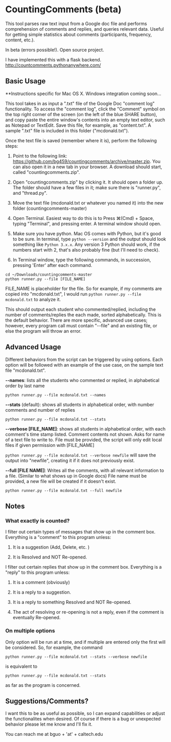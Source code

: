 # CountingComments (beta)

This tool parses raw text input from a Google doc file and performs comprehension of comments and replies, and queries relevant data. Useful for getting simple statistics about comments (participants, frequency, content, etc.).

In beta (errors possible!). Open source project.

I have implemented this with a flask backend. http://countcomments.pythonanywhere.com/

## Basic Usage
**Instructions specific for Mac OS X. Windows integration coming soon...

This tool takes in as input a ".txt" file of the Google Doc "comment log" functionality. To access the "comment log", click the "Comment" symbol on the top right corner of the screen (on the left of the blue SHARE button), and copy paste the entire window's contents into an empty text editor, such as Notepad or TextEdit. Save this file, for example, as "content.txt". A sample ".txt" file is included in this folder ("mcdonald.txt").

Once the text file is saved (remember where it is), perform the following steps:

1. Point to the following link: https://github.com/bg459/countingcomments/archive/master.zip. You can also open it in a new tab in your browser. A download should start, called "countingcomments.zip".

2. Open "countingcomments.zip" by clicking it. It should open a folder up. The folder should have a few files in it; make sure there is "runner.py", and "thread.py". 

3. Move the text file (mcdonald.txt or whatever you named it) into the new folder (countingcomments-master)

4. Open Terminal. Easiest way to do this is to Press ⌘(Cmd) + Space, typing "Terminal", and pressing enter. A terminal window should open.

5. Make sure you have python. Mac OS comes with Python, but it's good to be sure. In terminal, type `python --version` and the output should look something like `Python 3.x.x`. Any version 3 Python should work, if the numbers start with 2, that's also probably fine (but I'll need to check).

6. In Terminal window, type the following commands, in succession, pressing 'Enter' after each command.

```
cd ~/Downloads/countingcomments-master
python runner.py --file [FILE_NAME]
```
FILE_NAME is placeholder for the file. So for example, if my comments are copied into "mcdonald.txt", I would run `python runner.py --file mcdonald.txt` to analyze it. 

This should output each student who commented/replied, including the number of comments/replies the each made, sorted alphabetically. This is the default behavior. There are more specific, advanced use cases; however, every program call must contain "--file" and an existing file, or else the program will throw an error. 

## Advanced Usage

Different behaviors from the script can be triggered by using options. Each option will be followed with an example of the use case, on the sample text file "mcdonald.txt". 

**--names**: lists all the students who commented or replied, in alphabetical order by last name

`python runner.py --file mcdonald.txt --names`

**--stats** (default): shows all students in alphabetical order, with number comments and number of replies

`python runner.py --file mcdonald.txt --stats`

**--verbose [FILE_NAME]**: shows all students in alphabetical order, with each comment's time stamp listed. Comment contents not shown. Asks for name of a text file to write to. File must be provided, the script will only edit local files if given permission with [FILE_NAME]

`python runner.py --file mcdonald.txt --verbose newfile`
will save the output into "newfile", creating it if it does not previously exist.

**--full [FILE NAME]**: Writes all the comments, with all relevant information to a file. (Similar to what shows up in Google docs) File name must be provided, a new file will be created if it doesn't exist. 

`python runner.py --file mcdonald.txt --full newfile`
## Notes

### What exactly is counted? 

I filter out certain types of messages that show up in the comment box. Everything is a "comment" to this program unless: 

1) It is a suggestion (Add, Delete, etc. )

2) It is Resolved and NOT Re-opened. 

I filter out certain replies that show up in the comment box. Everything is a "reply" to this program unless:

1) It is a comment (obviously)

2) It is a reply to a suggestion.

3) It is a reply to something Resolved and NOT Re-opened.

4) The act of resolving or re-opening is not a reply, even if the comment is eventually Re-opened. 

### On multiple options

Only option will be run at a time, and if multiple are entered only the first will be considered. So, for example, the command 

`python runner.py --file mcdonald.txt --stats --verbose newfile`

is equivalent to 

`python runner.py --file mcdonald.txt --stats`

as far as the program is concerned.

## Suggestions/Comments?

I want this to be as useful as possible, so I can expand capabilities or adjust the functionalites when desired. Of course if there is a bug or unexpected behavior please let me know and I'll fix it. 

You can reach me at bguo + 'at' + caltech.edu







